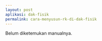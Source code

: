 ```yaml
---
layout: post
aplikasi: dak-fisik
permalink: cara-menyusun-rk-di-dak-fisik
---
```


Belum diketemukan manualnya.